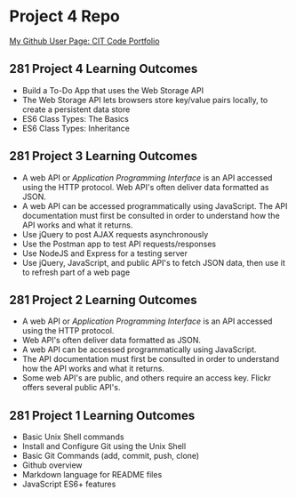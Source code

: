 # Project 4 Repo

[My Github User Page: CIT Code Portfolio](https://eitandavis.github.io/)

## 281 Project 4 Learning Outcomes

* Build a To-Do App that uses the Web Storage API
* The Web Storage API lets browsers store key/value pairs locally, to create a persistent data store
* ES6 Class Types: The Basics
* ES6 Class Types: Inheritance

## 281 Project 3 Learning Outcomes

* A web API or *Application Programming Interface* is an API accessed using the HTTP protocol. Web API's often deliver data formatted as JSON.
* A web API can be accessed programmatically using JavaScript. The API documentation must first be consulted in order to understand how the API works and what it returns.
* Use jQuery to post AJAX requests asynchronously
* Use the Postman app to test API requests/responses
* Use NodeJS and Express for a testing server
* Use jQuery, JavaScript, and public API's to fetch JSON data, then use it to refresh part of a web page

## 281 Project 2 Learning Outcomes

* A web API or *Application Programming Interface* is an API accessed using the HTTP protocol.
* Web API's often deliver data formatted as JSON.
* A web API can be accessed programmatically using JavaScript.
* The API documentation must first be consulted in order to understand how the API works and what it returns.
* Some web API's are public, and others require an access key. Flickr offers several public API's.

## 281 Project 1 Learning Outcomes

* Basic Unix Shell commands
* Install and Configure Git using the Unix Shell
* Basic Git Commands (add, commit, push, clone)
* Github overview
* Markdown language for README files
* JavaScript ES6+ features
